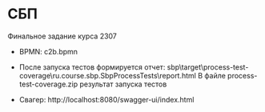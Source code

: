 # СБП

Финальное задание курса 2307

- BPMN: c2b.bpmn

- После запуска тестов формируется отчет: sbp\target\process-test-coverage\ru.course.sbp.SbpProcessTests\report.html
В файле process-test-coverage.zip результат запуска тестов

- Свагер: http://localhost:8080/swagger-ui/index.html
